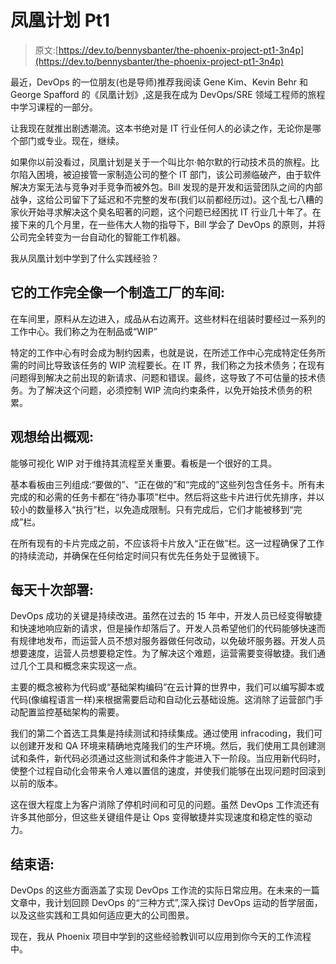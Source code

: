 # 凤凰计划 Pt1

> 原文:[https://dev.to/bennysbanter/the-phoenix-project-pt1-3n4p](https://dev.to/bennysbanter/the-phoenix-project-pt1-3n4p)

最近，DevOps 的一位朋友(也是导师)推荐我阅读 Gene Kim、Kevin Behr 和 George Spafford 的《凤凰计划》,这是我在成为 DevOps/SRE 领域工程师的旅程中学习课程的一部分。

让我现在就推出剧透潮流。这本书绝对是 IT 行业任何人的必读之作，无论你是哪个部门或专业。现在，继续。

如果你以前没看过，凤凰计划是关于一个叫比尔·帕尔默的行动技术员的旅程。比尔陷入困境，被迫接管一家制造公司的整个 IT 部门，该公司濒临破产，由于软件解决方案无法与竞争对手竞争而被外包。Bill 发现的是开发和运营团队之间的内部战争，这给公司留下了延迟和不完整的发布(我们以前都经历过)。这个乱七八糟的家伙开始寻求解决这个臭名昭著的问题，这个问题已经困扰 IT 行业几十年了。在接下来的几个月里，在一些伟大人物的指导下，Bill 学会了 DevOps 的原则，并将公司完全转变为一台自动化的智能工作机器。

我从凤凰计划中学到了什么实践经验？

## 它的工作完全像一个制造工厂的车间:

在车间里，原料从左边进入，成品从右边离开。这些材料在组装时要经过一系列的工作中心。我们称之为在制品或“WIP”

特定的工作中心有时会成为制约因素，也就是说，在所述工作中心完成特定任务所需的时间比导致该任务的 WIP 流程要长。在 IT 界，我们称之为技术债务；在现有问题得到解决之前出现的新请求、问题和错误。最终，这导致了不可估量的技术债务。为了解决这个问题，必须控制 WIP 流向约束条件，以免开始技术债务的积累。

## 观想给出概观:

能够可视化 WIP 对于维持其流程至关重要。看板是一个很好的工具。

基本看板由三列组成:“要做的”、“正在做的”和“完成的”这些列包含任务卡。所有未完成的和必需的任务卡都在“待办事项”栏中。然后将这些卡片进行优先排序，并以较小的数量移入“执行”栏，以免造成限制。只有完成后，它们才能被移到“完成”栏。

在所有现有的卡片完成之前，不应该将卡片放入“正在做”栏。这一过程确保了工作的持续流动，并确保在任何给定时间只有优先任务处于显微镜下。

## 每天十次部署:

DevOps 成功的关键是持续改进。虽然在过去的 15 年中，开发人员已经变得敏捷和快速地响应新的请求，但是操作却落后了。开发人员希望他们的代码能够快速而有规律地发布，而运营人员不想对服务器做任何改动，以免破坏服务器。开发人员想要速度，运营人员想要稳定性。为了解决这个难题，运营需要变得敏捷。我们通过几个工具和概念来实现这一点。

主要的概念被称为代码或“基础架构编码”在云计算的世界中，我们可以编写脚本或代码(像编程语言一样)来根据需要启动和自动化云基础设施。这消除了运营部门手动配置监控基础架构的需要。

我们的第二个首选工具集是持续测试和持续集成。通过使用 infracoding，我们可以创建开发和 QA 环境来精确地克隆我们的生产环境。然后，我们使用工具创建测试和条件，新代码必须通过这些测试和条件才能进入下一阶段。当应用新代码时，使整个过程自动化会带来令人难以置信的速度，并使我们能够在出现问题时回滚到以前的版本。

这在很大程度上为客户消除了停机时间和可见的问题。虽然 DevOps 工作流还有许多其他部分，但这些关键组件是让 Ops 变得敏捷并实现速度和稳定性的驱动力。

## 结束语:

DevOps 的这些方面涵盖了实现 DevOps 工作流的实际日常应用。在未来的一篇文章中，我计划回顾 DevOps 的“三种方式”,深入探讨 DevOps 运动的哲学层面，以及这些实践和工具如何适应更大的公司图景。

现在，我从 Phoenix 项目中学到的这些经验教训可以应用到你今天的工作流程中。